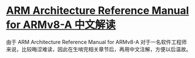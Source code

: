 [ARM Architecture Reference Manual for ARMv8-A 中文解读](http://armv8-ref.codingbelief.com/zh/)
=======

由于 ARM Architecture Reference Manual for ARMv8-A 对于一名软件工程师来说，比较晦涩难读，因此在生啃完相关章节后，再用中文注解，方便以后温故。
